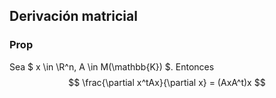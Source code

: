 ## Derivación matricial
### Prop
Sea $ x \in \R^n, A \in M(\mathbb{K}) $. Entonces 
$$
    \frac{\partial x^tAx}{\partial x} = (AxA^t)x
$$

